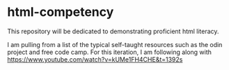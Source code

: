 # html-competency
This repository will be dedicated to demonstrating proficient html literacy.

I am pulling from a list of the typical self-taught resources such as the odin project and free code camp. For this iteration, I am following along with https://www.youtube.com/watch?v=kUMe1FH4CHE&t=1392s